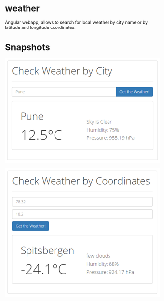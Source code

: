 # weather
Angular webapp, allows to search for local weather by city name or by latitude and longitude coordinates.


Snapshots
============

![City Search](screenshots/city-search.png)

![Coordinates Search](screenshots/coordinates-search.png)